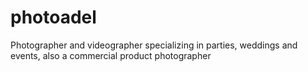 # photoadel
Photographer and videographer specializing in parties, weddings and events, also a commercial product photographer
